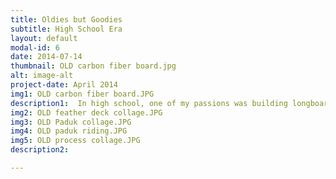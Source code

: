 ```yaml
---
title: Oldies but Goodies
subtitle: High School Era
layout: default
modal-id: 6
date: 2014-07-14
thumbnail: OLD carbon fiber board.jpg
alt: image-alt
project-date: April 2014
img1: OLD carbon fiber board.JPG
description1:  In high school, one of my passions was building longboards. I started by laminating plys of maple together in a contoured press to achieve concavity in the profile and increase the strength of the boards. I experimented with this a lot and made upwards of 15 of these, selling and gifting them to friends as I went. I also experimented with other methods like reinforced hardwoods cut out and engraved with a CNC router. I even constructed a couple with a foam core sandiwiched between carbon fiber layups.
img2: OLD feather deck collage.JPG
img3: OLD Paduk collage.JPG
img4: OLD paduk riding.JPG
img5: OLD process collage.JPG
description2: 

---
```

